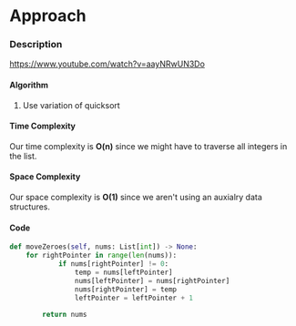 # Approach
### Description
https://www.youtube.com/watch?v=aayNRwUN3Do

#### Algorithm
1. Use variation of quicksort
#### Time Complexity
Our time complexity is **O(n)** since we might have to traverse all integers in the list.
#### Space Complexity
Our space complexity is **O(1)** since we aren't using an auxialry data structures.

#### Code
```python
def moveZeroes(self, nums: List[int]) -> None:
    for rightPointer in range(len(nums)):
            if nums[rightPointer] != 0:
                temp = nums[leftPointer]
                nums[leftPointer] = nums[rightPointer]
                nums[rightPointer] = temp
                leftPointer = leftPointer + 1       
        
        return nums
```